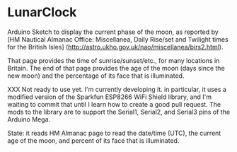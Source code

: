 # LunarClock
Arduino Sketch to display the current phase of the moon,
as reported by
[HM Nautical Almanac Office: Miscellanea, Daily Rise/set and Twilight times for the British Isles]
(http://astro.ukho.gov.uk/nao/miscellanea/birs2.html).

That page provides the time of sunrise/sunset/etc., for many locations in Britain.
The end of that page provides the age of the moon (days since the new moon) and
the percentage of its face that is illuminated.

XXX Not ready to use yet.  I'm currently developing it.
in particular, it uses a modified version of the Sparkfun ESP8266 WiFi
Shield library, and I'm waiting to commit that until I learn how
to create a good pull request.  The mods to the library are to support
the Serial1, Serial2, and Serial3 pins of the Arduino Mega.

State: it reads HM Almanac page to read the date/time (UTC), the current age of the moon,
and percent of its face that is illuminated.
